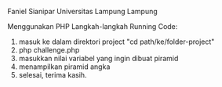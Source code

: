 Faniel Sianipar
Universitas Lampung
Lampung

Menggunakan PHP
Langkah-langkah Running Code:
1. masuk ke dalam direktori project "cd path/ke/folder-project"
2. php challenge.php
3. masukkan nilai variabel yang ingin dibuat piramid
4. menampilkan piramid angka
5. selesai, terima kasih.